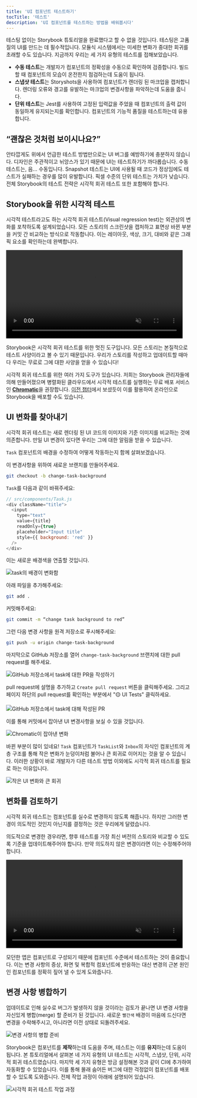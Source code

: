 ```yaml
---
title: 'UI 컴포넌트 테스트하기'
tocTitle: '테스트'
description: 'UI 컴포넌트를 테스트하는 방법을 배워봅시다'
---
```


테스팅 없이는 Storybook 튜토리얼을 완료했다고 할 수 없을 것입니다. 테스팅은 고품질의 UI를 만드는 데 필수적입니다. 모듈식 시스템에서는 미세한 변화가 중대한 회귀를 초래할 수도 있습니다. 지금까지 우리는 세 가지 유형의 테스트를 접해보았습니다.

- **수동 테스트**는 개발자가 컴포넌트의 정확성을 수동으로 확인하여 검증합니다. 빌드 할 때 컴포넌트의 모습이 온전한지 점검하는데 도움이 됩니다.
- **스냅샷 테스트**는 Storyshots을 사용하여 컴포넌트가 렌더링 된 마크업을 캡처합니다. 렌더링 오류와 경고를 유발하는 마크업의 변경사항을 파악하는데 도움을 줍니다.
- **단위 테스트**는 Jest를 사용하여 고정된 입력값을 주었을 때 컴포넌트의 출력 값이 동일하게 유지되는지를 확인합니다. 컴포넌트의 기능적 품질을 테스트하는데 유용합니다.

## “괜찮은 것처럼 보이시나요?”

안타깝게도 위에서 언급한 테스트 방법만으로는 UI 버그를 예방하기에 충분하지 않습니다. 디자인은 주관적이고 뉘앙스가 있기 때문에 UI는 테스트하기가 까다롭습니다. 수동 테스트는, 음... 수동입니다. Snapshot 테스트는 UI에 사용될 때 코드가 정상임에도 테스트가 실패하는 경우를 많이 유발합니다. 픽셀 수준의 단위 테스트는 가치가 낮습니다. 전체 Storybook의 테스트 전략은 시각적 회귀 테스트 또한 포함해야 합니다.

## Storybook을 위한 시각적 테스트

시각적 테스트라고도 하는 시각적 회귀 테스트(Visual regression test)는 외관상의 변화를 포착하도록 설계되었습니다. 모든 스토리의 스크린샷을 캡처하고 표면상 바뀐 부분을 커밋 간 비교하는 방식으로 작동합니다. 이는 레이아웃, 색상, 크기, 대비와 같은 그래픽 요소를 확인하는데 완벽합니다.

<video autoPlay muted playsInline loop style="width:480px; margin: 0 auto;">
  <source
    src="/intro-to-storybook/visual-regression-testing.mp4"
    type="video/mp4"
  />
</video>

Storybook은 시각적 회귀 테스트를 위한 멋진 도구입니다. 모든 스토리는 본질적으로 테스트 사양이라고 볼 수 있기 때문입니다. 우리가 스토리를 작성하고 업데이트할 때마다 우리는 무료로 그에 대한 사양을 얻을 수 있습니다!

시각적 회귀 테스트를 위한 여러 가지 도구가 있습니다. 저희는 Storybook 관리자들에 의해 만들어졌으며 병렬화된 클라우드에서 시각적 테스트를 실행하는 무료 배포 서비스인 [**Chromatic**](https://www.chromatic.com/)을 권장합니다. [이전 챕터](/intro-to-storybook/react/ko/deploy/)에서 보셨듯이 이를 활용하여 온라인으로 Storybook을 배포할 수도 있습니다.

## UI 변화를 찾아내기

시각적 회귀 테스트는 새로 렌더링 된 UI 코드의 이미지와 기준 이미지를 비교하는 것에 의존합니다. 만일 UI 변경이 있다면 우리는 그에 대한 알림을 받을 수 있습니다.

`Task` 컴포넌트의 배경을 수정하여 어떻게 작동하는지 함께 살펴보겠습니다.

이 변경사항을 위하여 새로운 브랜치를 만들어주세요.

```bash
git checkout -b change-task-background
```

`Task`를 다음과 같이 바꿔주세요:

```js
// src/components/Task.js
<div className="title">
  <input
    type="text"
    value={title}
    readOnly={true}
    placeholder="Input title"
    style={{ background: 'red' }}
  />
</div>
```

이는 새로운 배경색을 연출할 것입니다.

![task의 배경이 변화함](/intro-to-storybook/chromatic-task-change.png)

아래 파일을 추가해주세요:

```bash
git add .
```

커밋해주세요:

```bash
git commit -m “change task background to red”
```

그런 다음 변경 사항을 원격 저장소로 푸시해주세요:

```bash
git push -u origin change-task-background
```

마지막으로 GitHub 저장소를 열어 `change-task-background` 브랜치에 대한 pull request를 해주세요.

![GitHub 저장소에서 task에 대한 PR을 작성하기](/github/pull-request-background.png)

pull request에 설명을 추가하고 `Create pull request` 버튼을 클릭해주세요. 그리고 페이지 하단의 pull request를 확인하는 부분에서 "🟡 UI Tests" 클릭하세요.

![GitHub 저장소에서 task에 대해 작성된 PR](/github/pull-request-background-ok.png)

이를 통해 커밋에서 잡아낸 UI 변경사항을 보실 수 있을 것입니다.

![Chromatic이 잡아낸 변화](/intro-to-storybook/chromatic-catch-changes.png)

바뀐 부분이 많이 있네요! `Task` 컴포넌트가 `TaskList`와 `Inbox`의 자식인 컴포넌트의 계층 구조를 통해 작은 변화가 눈덩이처럼 불어나 큰 회귀로 이어지는 것을 알 수 있습니다. 이러한 상황이 바로 개발자가 다른 테스트 방법 이외에도 시각적 회귀 테스트를 필요로 하는 이유입니다.

![작은 UI 변화와 큰 회귀](/intro-to-storybook/minor-major-regressions.gif)

## 변화를 검토하기

시각적 회귀 테스트는 컴포넌트를 실수로 변경하지 않도록 해줍니다. 하지만 그러한 변경이 의도적인 것인지 아닌지를 결정하는 것은 우리에게 달렸습니다.

의도적으로 변경한 경우라면, 향후 테스트를 가장 최신 버전의 스토리와 비교할 수 있도록 기준을 업데이트해주어야 합니다. 만약 의도하지 않은 변경이라면 이는 수정해주어야 합니다.

<video autoPlay muted playsInline loop style="width:480px; margin: 0 auto;">
  <source
    src="/intro-to-storybook/website-workflow-review-merge-optimized.mp4"
    type="video/mp4"
  />
</video>

모던한 앱은 컴포넌트로 구성되기 때문에 컴포넌트 수준에서 테스트하는 것이 중요합니다. 이는 변경 사항의 증상, 화면 및 복합적 컴포넌트에 반응하는 대신 변경의 근본 원인인 컴포넌트를 정확히 짚어 낼 수 있게 도와줍니다.

## 변경 사항 병합하기

업데이트로 인해 실수로 버그가 발생하지 않을 것이라는 검토가 끝나면 UI 변경 사항을 자신있게 병합(merge) 할 준비가 된 것입니다. 새로운 `빨간색` 배경이 마음에 드신다면 변경을 수락해주시고, 아니라면 이전 상태로 되돌려주세요.

![변경 사항의 병합 준비](/intro-to-storybook/chromatic-review-finished.png)

Storybook은 컴포넌트를 **제작**하는데 도움을 주며, 테스트는 이를 **유지**하는데 도움이 됩니다. 본 튜토리얼에서 살펴본 네 가지 유형의 UI 테스트는 시각적, 스냅샷, 단위, 시각적 회귀 테스트였습니다. 마지막 세 가지 유형은 방금 설정해본 것과 같이 CI에 추가하여 자동화할 수 있었습니다. 이를 통해 몰래 숨어든 버그에 대한 걱정없이 컴포넌트를 배포할 수 있도록 도와줍니다. 전체 작업 과정이 아래에 설명되어 있습니다.

![시각적 회귀 테스트 작업 과정](/intro-to-storybook/cdd-review-workflow.png)
